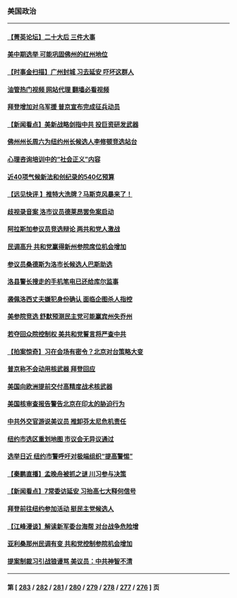### 美国政治
---
#### [【菁英论坛】二十大后 三件大事](../../pages/ncid1078159/n13855500.md?10301245) 
#### [美中期选举 可能巩固佛州的红州地位](../../pages/ncid1078159/n13855492.md?10301245) 
#### [【时事金扫描】广州封城 习去延安 吓坏这群人](../../pages/ncid1078159/n13855036.md?10301245) 
#### [油管热门视频 网站代理 翻墙必看视频](http://132.145.103.77:81/youtube.html?10301245)
#### [拜登增加对乌军援 普京宣布完成征兵动员](../../pages/ncid1078159/n13855328.md?10301245) 
#### [【新闻看点】美新战略剑指中共 投巨资研发武器](../../pages/ncid1078159/n13854999.md?10301245) 
#### [佛州州长周六为纽约州长候选人李修顿竞选站台](../../pages/ncid1078159/n13855107.md?10301245) 
#### [心理咨询培训中的“社会正义”内容](../../pages/ncid1078159/n13855137.md?10301245) 
#### [近40项气候新法和创纪录的540亿预算](../../pages/ncid1078159/n13855075.md?10301245) 
#### [【远见快评 】推特大洗牌？马斯克风暴来了！](../../pages/ncid1078159/n13854994.md?10301245) 
#### [歧视录音案 洛市议员德莱昂罢免案启动](../../pages/ncid1078159/n13855033.md?10301245) 
#### [阿拉斯加参议员竞选辩论 两共和党人激战](../../pages/ncid1078159/n13854948.md?10301245) 
#### [民调高升 共和党赢得新州参院席位机会增加](../../pages/ncid1078159/n13854945.md?10301245) 
#### [参议员桑德斯为洛市长候选人巴斯助选](../../pages/ncid1078159/n13855026.md?10301245) 
#### [洛县警长搜走的手机笔电已还给库尔监事](../../pages/ncid1078159/n13855017.md?10301245) 
#### [袭佩洛西丈夫嫌犯身份确认 面临企图杀人指控](../../pages/ncid1078159/n13854965.md?10301245) 
#### [美参院竞选 舒默预测民主党可能赢宾州失乔州](../../pages/ncid1078159/n13854890.md?10301245) 
#### [若夺回众院控制权 美共和党誓言将严查中共](../../pages/ncid1078159/n13854888.md?10301245) 
#### [【拍案惊奇】习在会场有密令？北京对台策略大变](../../pages/ncid1078159/n13854895.md?10301245) 
#### [普京称不会动用核武器 拜登回应](../../pages/ncid1078159/n13854846.md?10301245) 
#### [美国向欧洲提前交付高精度战术核武器](../../pages/ncid1078159/n13854787.md?10301245) 
#### [美国核审查报告警告北京在印太的胁迫行为](../../pages/ncid1078159/n13854269.md?10301245) 
#### [中共外交官游说美议员 推卸芬太尼危机责任](../../pages/ncid1078159/n13854308.md?10301245) 
#### [纽约市选区重划地图 市议会无异议通过](../../pages/ncid1078159/n13854453.md?10301245) 
#### [选举日近 纽约市警呼吁对极端组织“提高警惕”](../../pages/ncid1078159/n13854438.md?10301245) 
#### [【秦鹏直播】孟晚舟被抓之谜 川习参与决策](../../pages/ncid1078159/n13854289.md?10301245) 
#### [【新闻看点】7常委访延安 习抬高七大释何信号](../../pages/ncid1078159/n13854162.md?10301245) 
#### [拜登前往纽约参加活动 挺民主党候选人](../../pages/ncid1078159/n13854248.md?10301245) 
#### [【江峰漫谈】解读新军委台海帮 对台战争危险增](../../pages/ncid1078159/n13854158.md?10301245) 
#### [亚利桑那州民调有变 共和党控制参院机会增加](../../pages/ncid1078159/n13854185.md?10301245) 
#### [提案制裁习引战狼谩骂 美议员：中共神智不清](../../pages/ncid1078159/n13854155.md?10301245) 

---
#### 第 [ [283](./283.md?10301245) / [282](./282.md?10301245) / [281](./281.md?10301245) / [280](./280.md?10301245) / [279](./279.md?10301245) / [278](./278.md?10301245) / [277](./277.md?10301245) / [276](./276.md?10301245) ] 页
